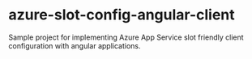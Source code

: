 # azure-slot-config-angular-client
Sample project for implementing Azure App Service slot friendly client configuration with angular applications.
